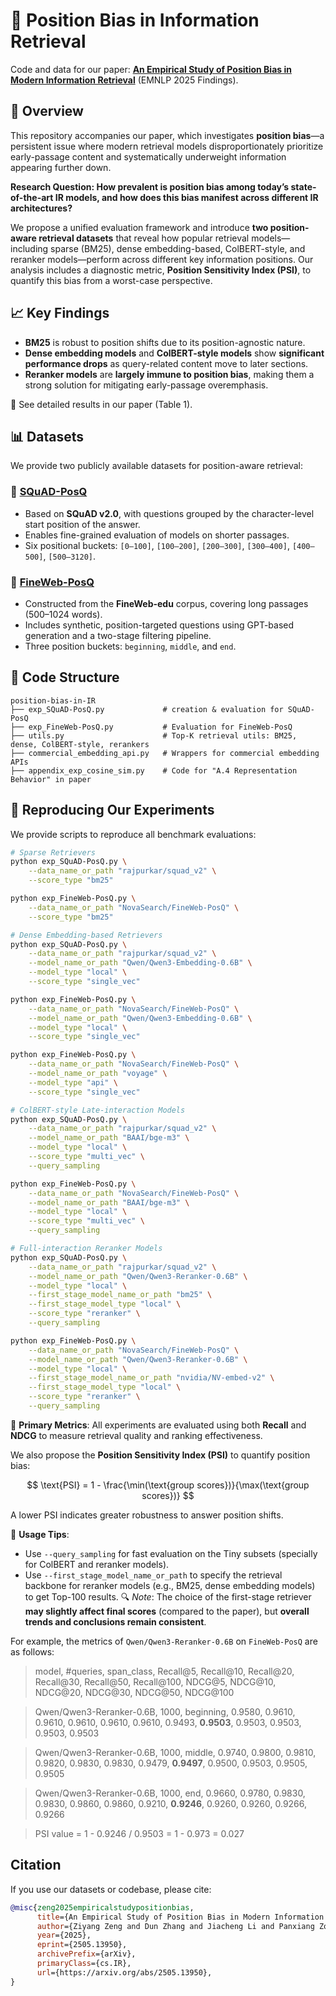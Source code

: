 # 📍 Position Bias in Information Retrieval

Code and data for our paper:
**[An Empirical Study of Position Bias in Modern Information Retrieval](https://arxiv.org/abs/2505.13950)** (EMNLP 2025 Findings).


## 📘 Overview

This repository accompanies our paper, which investigates **position bias**—a persistent issue where modern retrieval models disproportionately prioritize early-passage content and systematically underweight information appearing further down.

**Research Question: How prevalent is position bias among today’s state-of-the-art IR models, and how does this bias manifest across different IR architectures?**

We propose a unified evaluation framework and introduce **two position-aware retrieval datasets** that reveal how popular retrieval models—including sparse (BM25), dense embedding-based, ColBERT-style, and reranker models—perform across different key information positions. Our analysis includes a diagnostic metric, **Position Sensitivity Index (PSI)**, to quantify this bias from a worst-case perspective.

## 📈 Key Findings

* **BM25** is robust to position shifts due to its position-agnostic nature.
* **Dense embedding models** and **ColBERT-style models** show **significant performance drops** as query-related content move to later sections.
* **Reranker models** are **largely immune to position bias**, making them a strong solution for mitigating early-passage overemphasis.

📄 See detailed results in our paper (Table 1).

## 📊 Datasets

We provide two publicly available datasets for position-aware retrieval:

### 🔹 [SQuAD-PosQ](https://huggingface.co/datasets/rajpurkar/squad_v2)

* Based on **SQuAD v2.0**, with questions grouped by the character-level start position of the answer.
* Enables fine-grained evaluation of models on shorter passages.
* Six positional buckets: `[0–100]`, `[100–200]`, `[200–300]`, `[300–400]`, `[400–500]`, `[500–3120]`.

### 🔹 [FineWeb-PosQ](https://huggingface.co/datasets/NovaSearch/FineWeb-PosQ)

* Constructed from the **FineWeb-edu** corpus, covering long passages (500–1024 words).
* Includes synthetic, position-targeted questions using GPT-based generation and a two-stage filtering pipeline.
* Three position buckets: `beginning`, `middle`, and `end`.

## 🧱 Code Structure

```text
position-bias-in-IR
├── exp_SQuAD-PosQ.py             # creation & evaluation for SQuAD-PosQ
├── exp_FineWeb-PosQ.py           # Evaluation for FineWeb-PosQ
├── utils.py                      # Top-K retrieval utils: BM25, dense, ColBERT-style, rerankers
├── commercial_embedding_api.py   # Wrappers for commercial embedding APIs
├── appendix_exp_cosine_sim.py    # Code for "A.4 Representation Behavior" in paper
```

## 🧪 Reproducing Our Experiments

We provide scripts to reproduce all benchmark evaluations:

```bash
# Sparse Retrievers
python exp_SQuAD-PosQ.py \
    --data_name_or_path "rajpurkar/squad_v2" \
    --score_type "bm25"

python exp_FineWeb-PosQ.py \
    --data_name_or_path "NovaSearch/FineWeb-PosQ" \
    --score_type "bm25"

# Dense Embedding-based Retrievers
python exp_SQuAD-PosQ.py \
    --data_name_or_path "rajpurkar/squad_v2" \
    --model_name_or_path "Qwen/Qwen3-Embedding-0.6B" \
    --model_type "local" \
    --score_type "single_vec"

python exp_FineWeb-PosQ.py \
    --data_name_or_path "NovaSearch/FineWeb-PosQ" \
    --model_name_or_path "Qwen/Qwen3-Embedding-0.6B" \
    --model_type "local" \
    --score_type "single_vec"

python exp_FineWeb-PosQ.py \
    --data_name_or_path "NovaSearch/FineWeb-PosQ" \
    --model_name_or_path "voyage" \
    --model_type "api" \
    --score_type "single_vec"

# ColBERT-style Late-interaction Models
python exp_SQuAD-PosQ.py \
    --data_name_or_path "rajpurkar/squad_v2" \
    --model_name_or_path "BAAI/bge-m3" \
    --model_type "local" \
    --score_type "multi_vec" \
    --query_sampling

python exp_FineWeb-PosQ.py \
    --data_name_or_path "NovaSearch/FineWeb-PosQ" \
    --model_name_or_path "BAAI/bge-m3" \
    --model_type "local" \
    --score_type "multi_vec" \
    --query_sampling

# Full-interaction Reranker Models
python exp_SQuAD-PosQ.py \
    --data_name_or_path "rajpurkar/squad_v2" \
    --model_name_or_path "Qwen/Qwen3-Reranker-0.6B" \
    --model_type "local" \
    --first_stage_model_name_or_path "bm25" \
    --first_stage_model_type "local" \
    --score_type "reranker" \
    --query_sampling 

python exp_FineWeb-PosQ.py \
    --data_name_or_path "NovaSearch/FineWeb-PosQ" \
    --model_name_or_path "Qwen/Qwen3-Reranker-0.6B" \
    --model_type "local" \
    --first_stage_model_name_or_path "nvidia/NV-embed-v2" \
    --first_stage_model_type "local" \
    --score_type "reranker" \
    --query_sampling
```

📌 **Primary Metrics**:
All experiments are evaluated using both **Recall** and **NDCG** to measure retrieval quality and ranking effectiveness.

We also propose the **Position Sensitivity Index (PSI)** to quantify position bias:

$$
\text{PSI} = 1 - \frac{\min(\text{group scores})}{\max(\text{group scores})}
$$

A lower PSI indicates greater robustness to answer position shifts.

📎 **Usage Tips**:

* Use `--query_sampling` for fast evaluation on the Tiny subsets (specially for ColBERT and reranker models).
* Use `--first_stage_model_name_or_path` to specify the retrieval backbone for reranker models (e.g., BM25, dense embedding models) to get Top-100 results.
  🔍 *Note*: The choice of the first-stage retriever **may slightly affect final scores** (compared to the paper), but **overall trends and conclusions remain consistent**.

For example, the metrics of `Qwen/Qwen3-Reranker-0.6B` on `FineWeb-PosQ` are as follows:

> model, #queries, span_class, Recall@5, Recall@10, Recall@20, Recall@30, Recall@50, Recall@100, NDCG@5, NDCG@10, NDCG@20, NDCG@30, NDCG@50, NDCG@100

> Qwen/Qwen3-Reranker-0.6B, 1000, beginning, 0.9580, 0.9610, 0.9610, 0.9610, 0.9610, 0.9610, 0.9493, **0.9503**, 0.9503, 0.9503, 0.9503, 0.9503

> Qwen/Qwen3-Reranker-0.6B, 1000, middle, 0.9740, 0.9800, 0.9810, 0.9820, 0.9830, 0.9830, 0.9479, **0.9497**, 0.9500, 0.9503, 0.9505, 0.9505

> Qwen/Qwen3-Reranker-0.6B, 1000, end, 0.9660, 0.9780, 0.9830, 0.9830, 0.9860, 0.9860, 0.9210, **0.9246**, 0.9260, 0.9260, 0.9266, 0.9266

> PSI value = 1 - 0.9246 / 0.9503 = 1 - 0.973 = 0.027 


## Citation

If you use our datasets or codebase, please cite:

```bibtex
@misc{zeng2025empiricalstudypositionbias,
      title={An Empirical Study of Position Bias in Modern Information Retrieval}, 
      author={Ziyang Zeng and Dun Zhang and Jiacheng Li and Panxiang Zou and Yudong Zhou and Yuqing Yang},
      year={2025},
      eprint={2505.13950},
      archivePrefix={arXiv},
      primaryClass={cs.IR},
      url={https://arxiv.org/abs/2505.13950}, 
}
```